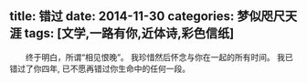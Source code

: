 title: 错过
date: 2014-11-30
categories: 梦似咫尺天涯
tags: [文学,一路有你,近体诗,彩色信纸]
---
　　终于明白，所谓“相见恨晚”。
  我珍惜然后怀念与你在一起的所有时间。
  我已错过了你四年,
  已不愿再错过你生命中的任何一段。